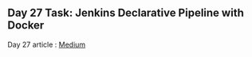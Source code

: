 ## Day 27 Task: Jenkins Declarative Pipeline with Docker

Day 27 article : [Medium](https://medium.com/@rejani2906/day-27-jenkins-declarative-pipeline-with-docker-e8342d19462f)
